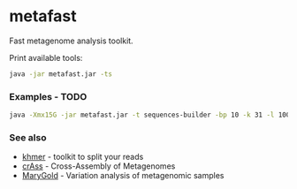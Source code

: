 metafast
========

Fast metagenome analysis toolkit.

Print available tools:
~~~ sh
java -jar metafast.jar -ts
~~~

### Examples - TODO

~~~ sh
java -Xmx15G -jar metafast.jar -t sequences-builder -bp 10 -k 31 -l 100 --reads SRR413558merged.binq --force -v --max-size 2000000000
~~~

### See also

* [khmer](https://github.com/ged-lab/khmer) - toolkit to split your reads
* [crAss](http://edwards.sdsu.edu/crass/) - Cross-Assembly of Metagenomes
* [MaryGold](http://sourceforge.net/projects/metavar/) - Variation analysis of metagenomic samples
